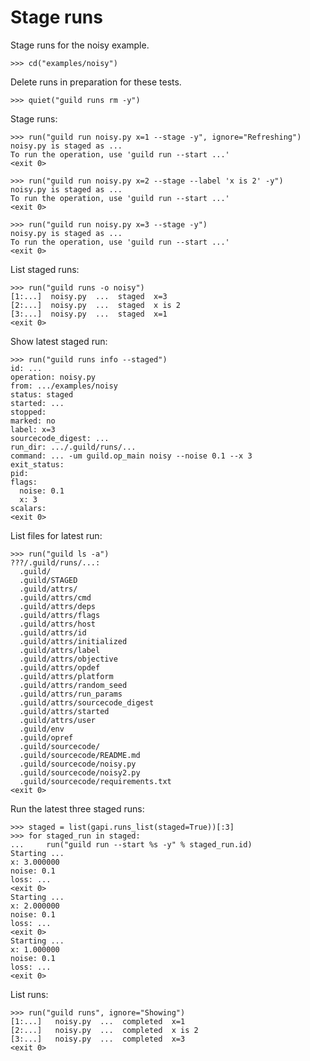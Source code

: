 # Stage runs

Stage runs for the noisy example.

    >>> cd("examples/noisy")

Delete runs in preparation for these tests.

    >>> quiet("guild runs rm -y")

Stage runs:

    >>> run("guild run noisy.py x=1 --stage -y", ignore="Refreshing")
    noisy.py is staged as ...
    To run the operation, use 'guild run --start ...'
    <exit 0>

    >>> run("guild run noisy.py x=2 --stage --label 'x is 2' -y")
    noisy.py is staged as ...
    To run the operation, use 'guild run --start ...'
    <exit 0>

    >>> run("guild run noisy.py x=3 --stage -y")
    noisy.py is staged as ...
    To run the operation, use 'guild run --start ...'
    <exit 0>

List staged runs:

    >>> run("guild runs -o noisy")
    [1:...]  noisy.py  ...  staged  x=3
    [2:...]  noisy.py  ...  staged  x is 2
    [3:...]  noisy.py  ...  staged  x=1
    <exit 0>

Show latest staged run:

    >>> run("guild runs info --staged")
    id: ...
    operation: noisy.py
    from: .../examples/noisy
    status: staged
    started: ...
    stopped:
    marked: no
    label: x=3
    sourcecode_digest: ...
    run_dir: .../.guild/runs/...
    command: ... -um guild.op_main noisy --noise 0.1 --x 3
    exit_status:
    pid:
    flags:
      noise: 0.1
      x: 3
    scalars:
    <exit 0>

List files for latest run:

    >>> run("guild ls -a")
    ???/.guild/runs/...:
      .guild/
      .guild/STAGED
      .guild/attrs/
      .guild/attrs/cmd
      .guild/attrs/deps
      .guild/attrs/flags
      .guild/attrs/host
      .guild/attrs/id
      .guild/attrs/initialized
      .guild/attrs/label
      .guild/attrs/objective
      .guild/attrs/opdef
      .guild/attrs/platform
      .guild/attrs/random_seed
      .guild/attrs/run_params
      .guild/attrs/sourcecode_digest
      .guild/attrs/started
      .guild/attrs/user
      .guild/env
      .guild/opref
      .guild/sourcecode/
      .guild/sourcecode/README.md
      .guild/sourcecode/noisy.py
      .guild/sourcecode/noisy2.py
      .guild/sourcecode/requirements.txt
    <exit 0>

Run the latest three staged runs:

    >>> staged = list(gapi.runs_list(staged=True))[:3]
    >>> for staged_run in staged:
    ...     run("guild run --start %s -y" % staged_run.id)
    Starting ...
    x: 3.000000
    noise: 0.1
    loss: ...
    <exit 0>
    Starting ...
    x: 2.000000
    noise: 0.1
    loss: ...
    <exit 0>
    Starting ...
    x: 1.000000
    noise: 0.1
    loss: ...
    <exit 0>

List runs:

    >>> run("guild runs", ignore="Showing")
    [1:...]   noisy.py  ...  completed  x=1
    [2:...]   noisy.py  ...  completed  x is 2
    [3:...]   noisy.py  ...  completed  x=3
    <exit 0>
